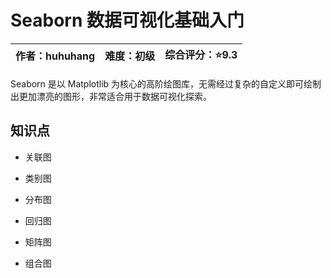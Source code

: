 # Seaborn 数据可视化基础入门

| 作者：huhuhang | 难度：初级 | 综合评分：:star:9.3 |
|:-----------:|:-----:|:--------------:|

Seaborn 是以 Matplotlib 为核心的高阶绘图库，无需经过复杂的自定义即可绘制出更加漂亮的图形，非常适合用于数据可视化探索。

## 知识点

- 关联图

- 类别图

- 分布图

- 回归图

- 矩阵图

- 组合图
